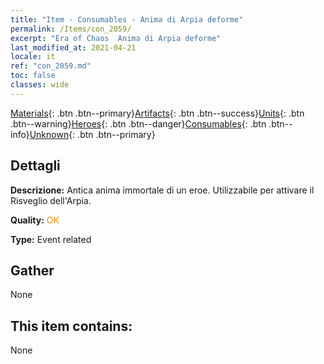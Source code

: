 ```yaml
---
title: "Item - Consumables - Anima di Arpia deforme"
permalink: /Items/con_2059/
excerpt: "Era of Chaos  Anima di Arpia deforme"
last_modified_at: 2021-04-21
locale: it
ref: "con_2059.md"
toc: false
classes: wide
---
```

 [Materials](/it/Items/){: .btn .btn--primary}[Artifacts](/it/Items/Artifacts/){: .btn .btn--success}[Units](/it/Items/Units/){: .btn .btn--warning}[Heroes](/it/Items/Heroes/){: .btn .btn--danger}[Consumables](/it/Items/Consumables/){: .btn .btn--info}[Unknown](/it/Items/Unknown/){: .btn .btn--primary}

## Dettagli
 **Descrizione:** Antica anima immortale di un eroe. Utilizzabile per attivare il Risveglio dell'Arpia.

 **Quality:** <span style="color: #FF8C00">OK</span>

 **Type:** Event related

## Gather

  None

## This item contains:

  None

